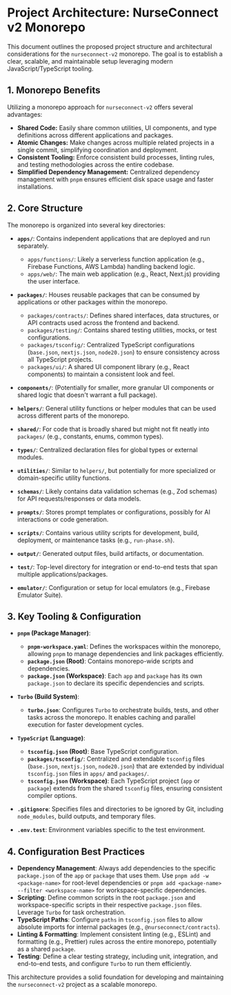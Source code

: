 # Project Architecture: NurseConnect v2 Monorepo

This document outlines the proposed project structure and architectural considerations for the `nurseconnect-v2` monorepo. The goal is to establish a clear, scalable, and maintainable setup leveraging modern JavaScript/TypeScript tooling.

## 1. Monorepo Benefits

Utilizing a monorepo approach for `nurseconnect-v2` offers several advantages:
- **Shared Code:** Easily share common utilities, UI components, and type definitions across different applications and packages.
- **Atomic Changes:** Make changes across multiple related projects in a single commit, simplifying coordination and deployment.
- **Consistent Tooling:** Enforce consistent build processes, linting rules, and testing methodologies across the entire codebase.
- **Simplified Dependency Management:** Centralized dependency management with `pnpm` ensures efficient disk space usage and faster installations.

## 2. Core Structure

The monorepo is organized into several key directories:

- **`apps/`**: Contains independent applications that are deployed and run separately.
  - `apps/functions/`: Likely a serverless function application (e.g., Firebase Functions, AWS Lambda) handling backend logic.
  - `apps/web/`: The main web application (e.g., React, Next.js) providing the user interface.

- **`packages/`**: Houses reusable packages that can be consumed by applications or other packages within the monorepo.
  - `packages/contracts/`: Defines shared interfaces, data structures, or API contracts used across the frontend and backend.
  - `packages/testing/`: Contains shared testing utilities, mocks, or test configurations.
  - `packages/tsconfig/`: Centralized TypeScript configurations (`base.json`, `nextjs.json`, `node20.json`) to ensure consistency across all TypeScript projects.
  - `packages/ui/`: A shared UI component library (e.g., React components) to maintain a consistent look and feel.

- **`components/`**: (Potentially for smaller, more granular UI components or shared logic that doesn't warrant a full package).

- **`helpers/`**: General utility functions or helper modules that can be used across different parts of the monorepo.

- **`shared/`**: For code that is broadly shared but might not fit neatly into `packages/` (e.g., constants, enums, common types).

- **`types/`**: Centralized declaration files for global types or external modules.

- **`utilities/`**: Similar to `helpers/`, but potentially for more specialized or domain-specific utility functions.

- **`schemas/`**: Likely contains data validation schemas (e.g., Zod schemas) for API requests/responses or data models.

- **`prompts/`**: Stores prompt templates or configurations, possibly for AI interactions or code generation.

- **`scripts/`**: Contains various utility scripts for development, build, deployment, or maintenance tasks (e.g., `run-phase.sh`).

- **`output/`**: Generated output files, build artifacts, or documentation.

- **`test/`**: Top-level directory for integration or end-to-end tests that span multiple applications/packages.

- **`emulator/`**: Configuration or setup for local emulators (e.g., Firebase Emulator Suite).

## 3. Key Tooling & Configuration

- **`pnpm` (Package Manager)**:
  - **`pnpm-workspace.yaml`**: Defines the workspaces within the monorepo, allowing `pnpm` to manage dependencies and link packages efficiently.
  - **`package.json` (Root)**: Contains monorepo-wide scripts and dependencies.
  - **`package.json` (Workspace)**: Each `app` and `package` has its own `package.json` to declare its specific dependencies and scripts.

- **`Turbo` (Build System)**:
  - **`turbo.json`**: Configures `Turbo` to orchestrate builds, tests, and other tasks across the monorepo. It enables caching and parallel execution for faster development cycles.

- **`TypeScript` (Language)**:
  - **`tsconfig.json` (Root)**: Base TypeScript configuration.
  - **`packages/tsconfig/`**: Centralized and extendable `tsconfig` files (`base.json`, `nextjs.json`, `node20.json`) that are extended by individual `tsconfig.json` files in `apps/` and `packages/`.
  - **`tsconfig.json` (Workspace)**: Each TypeScript project (`app` or `package`) extends from the shared `tsconfig` files, ensuring consistent compiler options.

- **`.gitignore`**: Specifies files and directories to be ignored by Git, including `node_modules`, build outputs, and temporary files.

- **`.env.test`**: Environment variables specific to the test environment.

## 4. Configuration Best Practices

- **Dependency Management**: Always add dependencies to the specific `package.json` of the `app` or `package` that uses them. Use `pnpm add -w <package-name>` for root-level dependencies or `pnpm add <package-name> --filter <workspace-name>` for workspace-specific dependencies.
- **Scripting**: Define common scripts in the root `package.json` and workspace-specific scripts in their respective `package.json` files. Leverage `Turbo` for task orchestration.
- **TypeScript Paths**: Configure `paths` in `tsconfig.json` files to allow absolute imports for internal packages (e.g., `@nurseconnect/contracts`).
- **Linting & Formatting**: Implement consistent linting (e.g., ESLint) and formatting (e.g., Prettier) rules across the entire monorepo, potentially as a shared `package`.
- **Testing**: Define a clear testing strategy, including unit, integration, and end-to-end tests, and configure `Turbo` to run them efficiently.

This architecture provides a solid foundation for developing and maintaining the `nurseconnect-v2` project as a scalable monorepo.